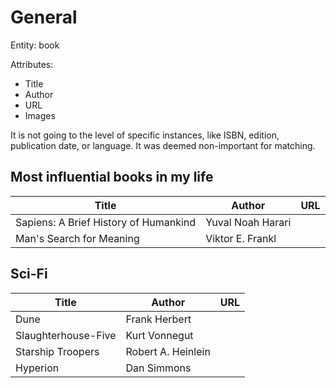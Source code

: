 # General

Entity: book

Attributes:
  - Title
  - Author
  - URL
  - Images

It is not going to the level of specific instances, like ISBN, edition, publication date, or language.
It was deemed non-important for matching.

## Most influential books in my life
| Title | Author | URL |
| ----- | ------ | --- |
| Sapiens: A Brief History of Humankind | Yuval Noah Harari | |
| Man's Search for Meaning | Viktor E. Frankl | |

## Sci-Fi
| Title | Author | URL |
| ----- | ------ | --- |
| Dune | Frank Herbert | |
| Slaughterhouse-Five | Kurt Vonnegut | |
| Starship Troopers | Robert A. Heinlein | |
| Hyperion | Dan Simmons | |
